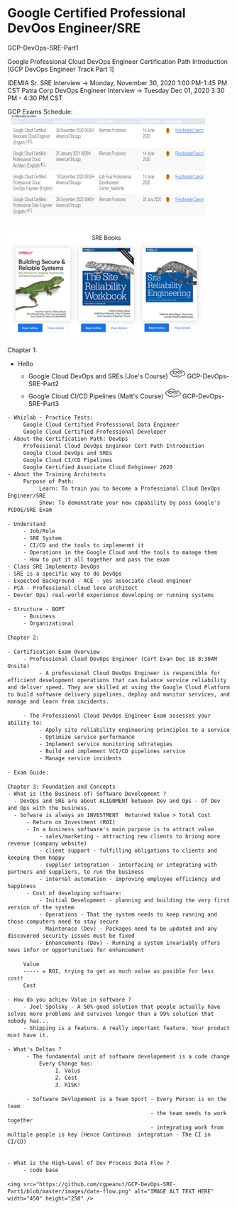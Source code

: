 # Google Certified Professional DevOos Engineer/SRE
GCP-DevOps-SRE-Part1

Google Professional Cloud DevOps Engineer Certification Path Introduction 
[GCP DevOps Engineer Track Part 1]

IDEMIA Sr. SRE Interview -> Monday, November 30, 2020 1:00 PM-1:45 PM CST
Patra Corp DevOps Engineer Interview -> Tuesday Dec 01, 2020 3:30 PM - 4:30 PM CST

GCP Exams Schedule:
<img src="https://github.com/cgpeanut/GCP-DevOps-SRE-Part1/blob/master/images/gcp-exams.png" alt="IMAGE ALT TEXT HERE" width="450" height="250" /></a>
<a href="https://landing.google.com/sre/books/" target="blank"><img src="https://github.com/cgpeanut/GCP-DevOps-SRE-Part1/blob/master/images/sre-books.png" alt="IMAGE ALT TEXT HERE" width="450" height="250" /></a>

Chapter 1: 
- Hello
     - Google Cloud DevOps and SREs (Joe's Course)
<a href="https://acloudguru.com/course/google-cloud-devops-and-sres-gcp-devops-engineer-track-part-2?_ga=2.153788856.1845187111.1605704963-222979442.1605704963"  target="_blank"><img src="https://github.com/cgpeanut/GCP-DevOps-SRE-Part1/blob/master/images/cloud.png" alt="IMAGE ALT TEXT HERE" width="35" height="25" /></a> GCP-DevOps-SRE-Part2 
     - Google Cloud CI/CD Pipelines (Matt's Course)
<a href="https://acloudguru.com/course/google-cloud-ci-cd-pipelines-gcp-devops-engineer-track-part-3?_ga=2.188878123.1845187111.1605704963-222979442.1605704963"  target="_blank"><img src="https://github.com/cgpeanut/GCP-DevOps-SRE-Part1/blob/master/images/cloud.png" alt="IMAGE ALT TEXT HERE" width="35" height="25" /></a> GCP-DevOps-SRE-Part3
```
- Whizlab - Practice Tests:
     Google Cloud Certified Professional Data Engineer
     Google Cloud Certified Professional Developer
- About the Certification Path: DevOps 
     Professional Cloud DevOps Engineer Cert Path Introduction
     Google Cloud DevOps and SREs
     Google Cloud CI/CD Pipelines
     Google Certified Associate Cloud Enhgineer 2020
- About the Training Architects
     Purpose of Path:
          Learn: To train you to become a Professional Cloud DevOps Engineer/SRE
          Show: To demonstrate your new capability by pass Google's PCDOE/SRE Exam

- Understand
     - Job/Role
     - SRE System
     - CI/CD and the tools to implemenmt it
     - Operations in the Google Cloud and the tools to manage them
     - How to put it all together and pass the exam
- Class SRE Implements DevOps
- SRE is a specific way to do DevOps
- Expected Background - ACE - yes associate cloud engineer
- PCA - Professional cloud leve architect
- Dev(or Ops) real-world experience developing or running systems

- Structure - BOPT
     - Business 
     - Organizational

Chapter 2:

- Certification Exam Overview
     - Professional Cloud DevOps Engineer (Cert Exan Dec 18 8:30AM Onsite)
          - A professional Cloud DevOps Engineer is responsible for efficient development operations that can balance service reliability and deliver speed. They are skilled at using the Google Cloud Platform to build software delivery pipelines, deploy and monitor services, and manage and learn from incidents.

     - The Professional Cloud DevOps Engineer Exam assesses your ability to:
          - Apply site reliability engineering principles to a service
          - Optimize service performance
          - Implement service monitoring sdtrategies
          - Build and implement VCI/CD pipelines service
          - Manage service incidents

- Exam Guide:

Chapter 3: Foundation and Concepts
- What is (the Business of) Software Development ?
  - DevOps and SRE are about ALIGNMENT between Dev and Ops - Of Dev and Ops with the business.
  - Sofware is always an INVESTMENT  Retunred Value > Total Cost
      - Return on Investment (ROI) 
      - In a business software's main purpose is to attract value
          - sales/marketing - attracting new clients to briong more revenue (company website)
          - client support - fulfilling obligations to clients and keeping them happy
          - supplier integration - interfacing or integrating with partners and suppliers, to run the business
          - internal automation - improving employee efficiency and happiness
      - Cost of developing software:
          - Initial Development - planning and building the very first version of the system
          - Operations - That the system needs to keep running and those computers need to stay secure
          - Maintenace (Dev) - Packages need to be updated and any discovered security issues must be fixed
          - Enhancements (Dev) - Running a system invariably offers news infor or opportunitues for enhancement

     Value
     ----- = ROI, trying to get as much value as posible for less cost!
     Cost 

- How do you achiev Value in software ?
     - Joel Spolsky - A 50%-good solution that people actually have solves more problems and survives longer than a 99% solution that nobody has...
     - Shipping is a feature. A really important feature. Your product must have it.

- What's Deltas ?
      - The fundamental unit of software developement is a code change
          Every Change has:
               1. Valus
               2. Cost
               3. RISK!

      - Software Devlopement is a Team Sport - Every Person is on the team
                                             - the team needs to work together
                                             - integrating work from multiple people is key (Hence Continous  integration - The CI in CI/CD) 


- What is the High-Level of Dev Process Data Flow ?
     - code base 

<img src="https://github.com/cgpeanut/GCP-DevOps-SRE-Part1/blob/master/images/date-flow.png" alt="IMAGE ALT TEXT HERE" width="450" height="250" />




